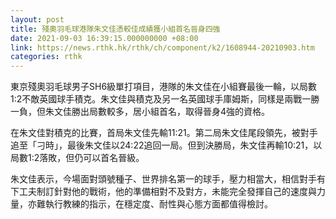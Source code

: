 ```yaml
---
layout: post
title: 殘奧羽毛球港隊朱文佳憑較佳成績獲小組首名晉身四強
date: 2021-09-03 16:39:15.000000000 +08:00
link: https://news.rthk.hk/rthk/ch/component/k2/1608944-20210903.htm
categories: rthk
---
```


東京殘奧羽毛球男子SH6級單打項目，港隊的朱文佳在小組賽最後一輪，以局數1:2不敵英國球手積克。朱文佳與積克及另一名英國球手庫姆斯，同樣是兩戰一勝一負，但朱文佳勝出局數較多，居小組首名，取得晉身4強的資格。

在朱文佳對積克的比賽，首局朱文佳先輸11:21。第二局朱文佳尾段領先，被對手追至「刁時」，最後朱文佳以24:22追回一局。但到決勝局，朱文佳再輸10:21，以局數1:2落敗，但仍可以首名晉級。

朱文佳表示，今場面對頭號種子、世界排名第一的球手，壓力相當大，相信對手有下工夫制訂針對他的戰術，他的準備相對不及對方，未能完全發揮自己的速度與力量，亦難執行教練的指示，在穩定度、耐性與心態方面都值得檢討。
